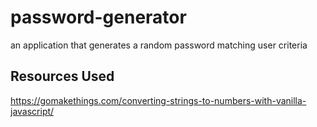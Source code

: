 # password-generator
an application that generates a random password matching user criteria

## Resources Used

https://gomakethings.com/converting-strings-to-numbers-with-vanilla-javascript/
